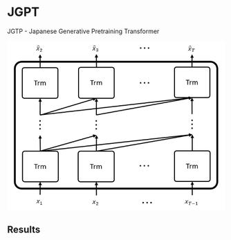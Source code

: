 # JGPT

JGTP - Japanese Generative Pretraining Transformer


<p align="center">
  <img src="autoregression.png">
</p>

## Results

```
```
